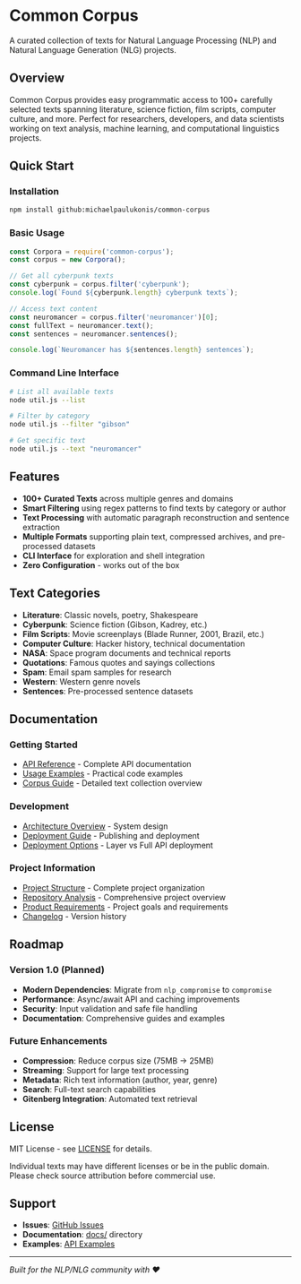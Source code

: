 # Common Corpus

A curated collection of texts for Natural Language Processing (NLP) and Natural Language Generation (NLG) projects.

## Overview

Common Corpus provides easy programmatic access to 100+ carefully selected texts spanning literature, science fiction, film scripts, computer culture, and more. Perfect for researchers, developers, and data scientists working on text analysis, machine learning, and computational linguistics projects.

## Quick Start

### Installation

```bash
npm install github:michaelpaulukonis/common-corpus
```

### Basic Usage

```javascript
const Corpora = require('common-corpus');
const corpus = new Corpora();

// Get all cyberpunk texts
const cyberpunk = corpus.filter('cyberpunk');
console.log(`Found ${cyberpunk.length} cyberpunk texts`);

// Access text content
const neuromancer = corpus.filter('neuromancer')[0];
const fullText = neuromancer.text();
const sentences = neuromancer.sentences();

console.log(`Neuromancer has ${sentences.length} sentences`);
```

### Command Line Interface

```bash
# List all available texts
node util.js --list

# Filter by category
node util.js --filter "gibson"

# Get specific text
node util.js --text "neuromancer"
```

## Features

- **100+ Curated Texts** across multiple genres and domains
- **Smart Filtering** using regex patterns to find texts by category or author
- **Text Processing** with automatic paragraph reconstruction and sentence extraction
- **Multiple Formats** supporting plain text, compressed archives, and pre-processed datasets
- **CLI Interface** for exploration and shell integration
- **Zero Configuration** - works out of the box

## Text Categories

- **Literature**: Classic novels, poetry, Shakespeare
- **Cyberpunk**: Science fiction (Gibson, Kadrey, etc.)
- **Film Scripts**: Movie screenplays (Blade Runner, 2001, Brazil, etc.)
- **Computer Culture**: Hacker history, technical documentation
- **NASA**: Space program documents and technical reports
- **Quotations**: Famous quotes and sayings collections
- **Spam**: Email spam samples for research
- **Western**: Western genre novels
- **Sentences**: Pre-processed sentence datasets

## Documentation

### Getting Started
- [API Reference](docs/api/README.md) - Complete API documentation
- [Usage Examples](docs/api/examples.md) - Practical code examples
- [Corpus Guide](docs/corpus-guide.md) - Detailed text collection overview

### Development
- [Architecture Overview](docs/architecture/system-design.md) - System design
- [Deployment Guide](docs/deployment/README.md) - Publishing and deployment
- [Deployment Options](docs/deployment/DEPLOYMENT_OPTIONS.md) - Layer vs Full API deployment

### Project Information
- [Project Structure](docs/PROJECT_STRUCTURE.md) - Complete project organization
- [Repository Analysis](docs/REPOSITORY_ANALYSIS.md) - Comprehensive project overview
- [Product Requirements](docs/requirements/PRD.md) - Project goals and requirements
- [Changelog](CHANGELOG.md) - Version history

## Roadmap

### Version 1.0 (Planned)
- **Modern Dependencies**: Migrate from `nlp_compromise` to `compromise`
- **Performance**: Async/await API and caching improvements
- **Security**: Input validation and safe file handling
- **Documentation**: Comprehensive guides and examples

### Future Enhancements
- **Compression**: Reduce corpus size (75MB → 25MB)
- **Streaming**: Support for large text processing
- **Metadata**: Rich text information (author, year, genre)
- **Search**: Full-text search capabilities
- **Gitenberg Integration**: Automated text retrieval


## License

MIT License - see [LICENSE](LICENSE) for details.

Individual texts may have different licenses or be in the public domain. Please check source attribution before commercial use.

## Support

- **Issues**: [GitHub Issues](https://github.com/michaelpaulukonis/common-corpus/issues)
- **Documentation**: [docs/](docs/) directory
- **Examples**: [API Examples](docs/api/examples.md)

---

*Built for the NLP/NLG community with ❤️*
